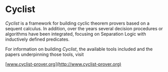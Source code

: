 Cyclist
================

*Cyclist* is a framework for building cyclic theorem provers based on a sequent calculus.
In addition, over the years several decision procedures or algorithms have been integrated,
focusing on Separation Logic with inductively defined predicates.

For information on building *Cyclist*, the available tools included and the papers underpinning those tools, visit

[www.cyclist-prover.org](http://www.cyclist-prover.org)
